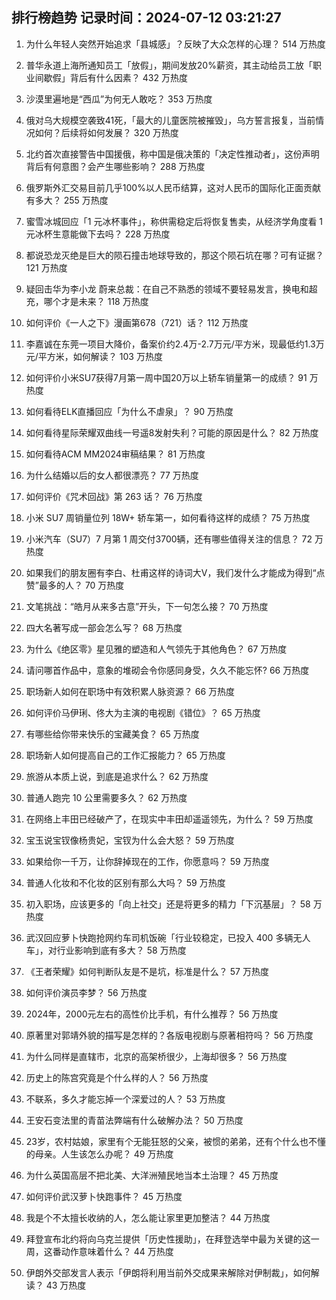 
## 排行榜趋势 记录时间：2024-07-12 03:21:27
  
  1. 为什么年轻人突然开始追求「县城感」？反映了大众怎样的心理？ 514 万热度
    
  2. 普华永道上海所通知员工「放假」，期间发放20%薪资，其主动给员工放「职业间歇假」背后有什么因素？ 432 万热度
    
  3. 沙漠里遍地是“西瓜”为何无人敢吃？ 353 万热度
    
  4. 俄对乌大规模空袭致41死，「最大的儿童医院被摧毁」，乌方誓言报复，当前情况如何？后续将如何发展？ 320 万热度
    
  5. 北约首次直接警告中国援俄，称中国是俄决策的「决定性推动者」，这份声明背后有何意图？会产生哪些影响？ 288 万热度
    
  6. 俄罗斯外汇交易目前几乎100%以人民币结算，这对人民币的国际化正面贡献有多大？ 255 万热度
    
  7. 蜜雪冰城回应「1 元冰杯事件」，称供需稳定后将恢复售卖，从经济学角度看 1 元冰杯生意能做下去吗？ 228 万热度
    
  8. 都说恐龙灭绝是巨大的陨石撞击地球导致的，那这个陨石坑在哪？可有证据？ 121 万热度
    
  9. 疑回击华为李小龙 蔚来总裁：在自己不熟悉的领域不要轻易发言，换电和超充，哪个才是未来？ 118 万热度
    
  10. 如何评价《一人之下》漫画第678（721）话？ 112 万热度
    
  11. 李嘉诚在东莞一项目大降价，备案价约2.4万-2.7万元/平方米，现最低约1.3万元/平方米，如何解读？ 103 万热度
    
  12. 如何评价小米SU7获得7月第一周中国20万以上轿车销量第一的成绩？ 91 万热度
    
  13. 如何看待ELK直播回应「为什么不虐泉」？ 90 万热度
    
  14. 如何看待星际荣耀双曲线一号遥8发射失利？可能的原因是什么？ 82 万热度
    
  15. 如何看待ACM MM2024审稿结果？ 81 万热度
    
  16. 为什么结婚以后的女人都很漂亮？ 77 万热度
    
  17. 如何评价《咒术回战》第 263 话？ 76 万热度
    
  18. 小米 SU7 周销量位列 18W+ 轿车第一，如何看待这样的成绩？ 75 万热度
    
  19. 小米汽车（SU7）7 月第 1 周交付3700辆，还有哪些值得关注的信息？ 72 万热度
    
  20. 如果我们的朋友圈有李白、杜甫这样的诗词大V，我们发什么才能成为得到“点赞”最多的人？ 70 万热度
    
  21. 文笔挑战：“皓月从来多古意”开头，下一句怎么接？ 70 万热度
    
  22. 四大名著写成一部会怎么写？ 68 万热度
    
  23. 为什么《绝区零》星见雅的塑造和人气领先于其他角色？ 67 万热度
    
  24. 请问哪首作品中，意象的堆砌会令你感同身受，久久不能忘怀? 66 万热度
    
  25. 职场新人如何在职场中有效积累人脉资源？ 66 万热度
    
  26. 如何评价马伊琍、佟大为主演的电视剧《错位》？ 65 万热度
    
  27. 有哪些给你带来快乐的宝藏美食？ 65 万热度
    
  28. 职场新人如何提高自己的工作汇报能力？ 65 万热度
    
  29. 旅游从本质上说，到底是追求什么？ 62 万热度
    
  30. 普通人跑完 10 公里需要多久？ 62 万热度
    
  31. 在网络上丰田已经破产了，在现实中丰田却遥遥领先，为什么？ 59 万热度
    
  32. 宝玉说宝钗像杨贵妃，宝钗为什么会大怒？ 59 万热度
    
  33. 如果给你一千万，让你辞掉现在的工作，你愿意吗？ 59 万热度
    
  34. 普通人化妆和不化妆的区别有那么大吗？ 59 万热度
    
  35. 初入职场，应该更多的「向上社交」还是将更多的精力「下沉基层」？ 58 万热度
    
  36. 武汉回应萝卜快跑抢网约车司机饭碗「行业较稳定，已投入 400 多辆无人车」，对行业影响到底有多大？ 58 万热度
    
  37. 《王者荣耀》如何判断队友是不是坑，标准是什么？ 57 万热度
    
  38. 如何评价演员李梦？ 56 万热度
    
  39. 2024年，2000元左右的高性价比手机，有什么推荐？ 56 万热度
    
  40. 原著里对郭靖外貌的描写是怎样的？各版电视剧与原著相符吗？ 56 万热度
    
  41. 为什么同样是直辖市，北京的高架桥很少，上海却很多？ 56 万热度
    
  42. 历史上的陈宫究竟是个什么样的人？ 56 万热度
    
  43. 不联系，多久才能忘掉一个深爱过的人？ 53 万热度
    
  44. 王安石变法里的青苗法弊端有什么破解办法？ 50 万热度
    
  45. 23岁，农村姑娘，家里有个无能狂怒的父亲，被惯的弟弟，还有个什么也不懂的母亲。人生该怎么办呢？ 49 万热度
    
  46. 为什么英国高层不把北美、大洋洲殖民地当本土治理？ 45 万热度
    
  47. 如何评价武汉萝卜快跑事件？ 45 万热度
    
  48. 我是个不太擅长收纳的人，怎么能让家里更加整洁？ 44 万热度
    
  49. 拜登宣布北约将向乌克兰提供「历史性援助」，在拜登选举中最为关键的这一周，这番动作意味着什么？ 44 万热度
    
  50. 伊朗外交部发言人表示「伊朗将利用当前外交成果来解除对伊制裁」，如何解读？ 43 万热度
    